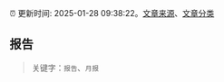 :alarm_clock: 更新时间: 2025-01-28 09:38:22。[文章来源](/README.md)、[文章分类](/TAGS.md)

## 报告


> 关键字：`报告`、`月报`



